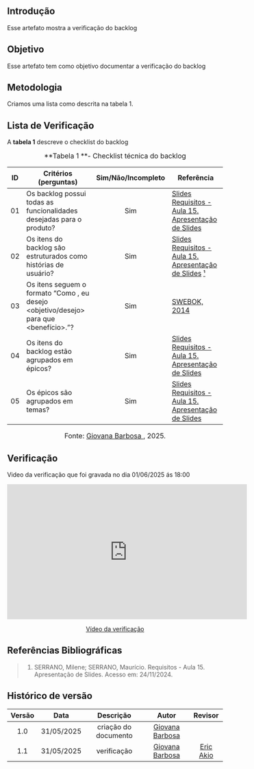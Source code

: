 ## Introdução

Esse artefato mostra a verificação do backlog

## Objetivo

Esse artefato tem como objetivo documentar a verificação do backlog

## Metodologia

Criamos uma lista como descrita na tabela 1.

## Lista de Verificação

A **tabela 1** descreve o checklist do backlog

<font size="3"><p style="text-align: center">**Tabela 1 **- Checklist técnica do backlog </p></font>

| ID | Critérios (perguntas)                                                                                                                   | Sim/Não/Incompleto | Referência |
| :-: | --------------------------------------------------------------------------------------------------------------------------------------- | :----------------: | ---------- |
|01|             Os backlog possui todas as funcionalidades desejadas para o produto?             |Sim| [Slides Requisitos - Aula 15. Apresentação de Slides](../../../assets/verificação/backlog1.png)  |
|02|               Os itens do backlog são estruturados como histórias de usuário?                | Sim|[Slides Requisitos - Aula 15. Apresentação de Slides](../../../assets/verificação/backlog2.png) [¹](#ref1)  |
|03| Os itens seguem o formato “Como <papel>, eu desejo <objetivo/desejo> para que <benefício>.”? | Sim|[SWEBOK, 2014](../../../assets/verificação/backlog3.png)                   |
|04|                        Os itens do backlog estão agrupados em épicos?                        | Sim|[Slides Requisitos - Aula 15. Apresentação de Slides](../../../assets/verificação/backlog4.png)  |
|05|                              Os épicos são agrupados em temas?                               | Sim|[Slides Requisitos - Aula 15. Apresentação de Slides](../../../assets/verificação/backlog4.png)     |


<font size="3"><p style="text-align: center">Fonte: [Giovana Barbosa ](https://github.com/gio221), 2025.</p></font>

<a name="ref1"></a>

## Verificação 

Video da verificação  que foi gravada no dia 01/06/2025 ás 18:00
 
<p style="text-align: center"><iframe width="560" height="315" src="https://youtube.com/embed/WB1zR_whQkY" title="YouTube video player" frameborder="0" allow="accelerometer; autoplay; clipboard-write; encrypted-media; gyroscope; picture-in-picture; web-share" referrerpolicy="strict-origin-when-cross-origin" allowfullscreen></iframe></p>
 <p style="text-align: center"><a href="https://youtu.be/WB1zR_whQkY" target="blanket">Vídeo da verificação </a></p>

## Referências Bibliográficas
> 1. <a id="ref1"></a> SERRANO, Milene; SERRANO, Maurício. Requisitos - Aula 15. Apresentação de Slides. Acesso em: 24/11/2024.

## Histórico de versão

| Versão |    Data    |       Descrição        |                     Autor                      |                  Revisor                   |
| :----: | :--------: | :--------------------: | :--------------------------------------------: | :----------------------------------------: |
|  1.0   | 31/05/2025 | criação do documento |  [Giovana Barbosa](https://github.com/gio221)   | |
|1.1|31/05/2025 | verificação|  [Giovana Barbosa](https://github.com/gio221)   | [Eric Akio](https://github.com/eric-kingu) |